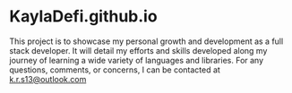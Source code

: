 # KaylaDefi.github.io
This project is to showcase my personal growth and development as a full stack developer. It will detail my efforts and skills developed along my journey of learning a wide variety of languages and libraries. 
For any questions, comments, or concerns, I can be contacted at k.r.s13@outlook.com
